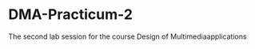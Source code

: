 DMA-Practicum-2
===============

The second lab session for the course Design of Multimediaapplications
